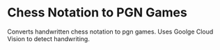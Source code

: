# Chess Notation to PGN Games
Converts handwritten chess notation to pgn games.
Uses Goolge Cloud Vision to detect handwriting.
